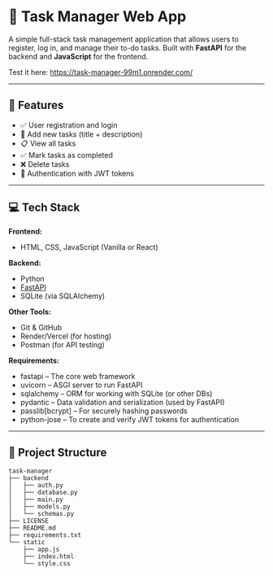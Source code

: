 # 📝 Task Manager Web App

A simple full-stack task management application that allows users to register, log in, and manage their to-do tasks. Built with **FastAPI** for the backend and **JavaScript** for the frontend.

Test it here: https://task-manager-99m1.onrender.com/

---

## 🔧 Features

- ✅ User registration and login
- 📝 Add new tasks (title + description)
- 📋 View all tasks
- ✅ Mark tasks as completed
- ❌ Delete tasks
- 🔐 Authentication with JWT tokens

---

## 💻 Tech Stack

**Frontend:**
- HTML, CSS, JavaScript (Vanilla or React)

**Backend:**
- Python
- [FastAPI](https://fastapi.tiangolo.com/)
- SQLite (via SQLAlchemy)

**Other Tools:**
- Git & GitHub
- Render/Vercel (for hosting)
- Postman (for API testing)

**Requirements:**
- fastapi – The core web framework
- uvicorn – ASGI server to run FastAPI
- sqlalchemy – ORM for working with SQLite (or other DBs)
- pydantic – Data validation and serialization (used by FastAPI)
- passlib[bcrypt] – For securely hashing passwords
- python-jose – To create and verify JWT tokens for authentication

---
## 📂 Project Structure
```
task-manager
├── backend
│   ├── auth.py
│   ├── database.py
│   ├── main.py
│   ├── models.py
│   └── schemas.py
├── LICENSE
├── README.md
├── requirements.txt
└── static
    ├── app.js
    ├── index.html
    └── style.css
```
